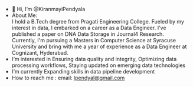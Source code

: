 - 👋 Hi, I’m @KiranmayiPendyala
-  About Me:  
        I hold a B.Tech degree from Pragati Engineering College. Fueled by my interest in data, I embarked on a career as a Data Engineer. I've published a paper on DNA Data Storage in Journal4 Research. Currently, I'm pursuing a Masters in Computer Science at Syracuse University and bring with me a year of experience as a Data Engineer at Cognizant, Hyderabad. 
-  I’m interested in Ensuring data quality and integrity, Optimizing data processing workflows, Staying updated on emerging data technologies
-  I’m currently Expanding skills in data pipeline development
- How to reach me : email: lpendyal@gmail.com 

<!---
KiranmayiPendyala/KiranmayiPendyala is a ✨ special ✨ repository because its `README.md` (this file) appears on your GitHub profile.
You can click the Preview link to take a look at your changes.
--->
